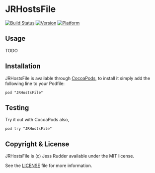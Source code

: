 # JRHostsFile

[![Build Status](https://travis-ci.org/jessrudder/JRHostsFile.svg?branch=master)](https://travis-ci.org/jessrudder/JRHostsFile)
[![Version](http://cocoapod-badges.herokuapp.com/v/JRHostsFile/badge.png)](http://cocoadocs.org/docsets/JRHostsFile)
[![Platform](http://cocoapod-badges.herokuapp.com/p/JRHostsFile/badge.png)](http://cocoadocs.org/docsets/JRHostsFile)

## Usage

TODO

## Installation

JRHostsFile is available through [CocoaPods](http://cocoapods.org), to install it simply add the following line to your Podfile:

    pod "JRHostsFile"

## Testing

Try it out with CocoaPods also,

    pod try "JRHostsFile"



## Copyright & License

JRHostsFile is (c) Jess Rudder available under the MIT license.

See the [LICENSE](LICENSE) file for more information.

